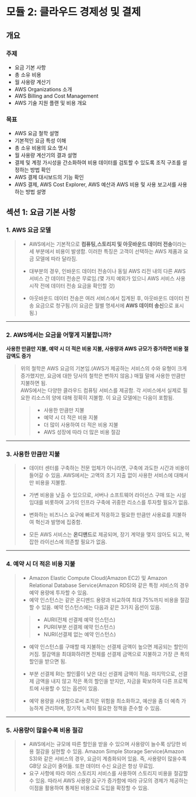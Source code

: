 # 모듈 2: 클라우드 경제성 및 결제

## 개요

### 주제
* 요금 기본 사항  
* 총 소유 비용  
* 월 사용량 계산기  
* AWS Organizations 소개  
* AWS Billing and Cost Management  
* AWS 기술 지원 플랜 및 비용 개요

### 목표
* AWS 요금 철학 설명  
* 기본적인 요금 특성 이해  
* 총 소유 비용의 요소 명시  
* 월 사용량 계산기의 결과 설명  
* 결제 및 계정 가시성을 간소화하여 비용 데이터를 검토할 수 있도록 조직 구조를 설정하는 방법 확인  
* AWS 결제 대시보드의 기능 확인  
* AWS 결제, AWS Cost Explorer, AWS 예산과 AWS 비용 및 사용 보고서를 사용하는 방법 설명  

## 섹션 1: 요금 기본 사항

### 1. AWS 요금 모델
> * AWS에서는 기본적으로 **컴퓨팅,스토리지 및 아웃바운드 데이터 전송**이라는 세 부분에서 비용이 발생함. 이러한 특징은 고객이 선택하는 AWS 제품과 요금 모델에 따라 달라짐.
> 
> * 대부분의 경우, 인바운드 데이터 전송이나 동일 AWS 리전 내의 다른 AWS 서비스 간 데이터 전송은 무료임.(몇 가지 예외가 있으니 AWS 서비스 사용 시작 전에 데이터 전송 요금을 확인할 것)
> 
> * 아웃바운드 데이터 전송은 여러 서비스에서 집계된 후, 아웃바운드 데이터 전송 요금으로 청구됨.(이 요금은 월별 명세서에 **AWS 데이터 송신**으로 표시됨.)
---
### 2. AWS에서는 요금을 어떻게 지불합니까?
**사용한 만큼만 지불, 예약 시 더 적은 비용 지불, 사용량과 AWS 규모가 증가하면 비용 절감액도 증가**  
> 위의 철학은 AWS 요금의 기본임.(AWS가 제공하는 서비스의 수와 유형이 크게 증가했지만, 요금에 대한 당사의 철학은 변하지 않음.) 매월 말에 사용한 만큼만 지불하면 됨.  
> AWS에서는 다양한 클라우드 컴퓨팅 서비스를 제공함. 각 서비스에서 실제로 필요한 리소스의 양에 대해 정확히 지불함. 이 요금 모델에는 다음이 포함됨.
> > * 사용한 만큼만 지불  
> > * 예약 시 더 적은 비용 지불  
> > * 더 많이 사용하여 더 적은 비용 지불  
> > * AWS 성장에 따라 더 많은 비용 절감
---
### 3. 사용한 만큼만 지불
> * 데이터 센터를 구축하는 전문 업체가 아니라면, 구축에 과도한 시간과 비용이 들어갈 수 있음. AWS에서는 고액의 초기 지출 없이 사용한 서비스에 대해서만 비용을 지불함.  
> * 가변 비용을 낮출 수 있으므로, 서버나 소프트웨어 라이선스 구매 또는 시설 임대를 비롯하여 고가의 인프라 구축에 귀중한 리소스를 투자할 필요가 없음.
> 
> * 변화하는 비즈니스 요구에 빠르게 적응하고 필요한 만큼만 사용료를 지불하여 혁신과 발명에 집중함.  
> * 모든 AWS 서비스는 **온디맨드**로 제공되며, 장기 계약을 맺지 않아도 되고, 복잡한 라이선스에 의존할 필요가 없음.
---
### 4. 예약 시 더 적은 비용 지불
> * Amazon Elastic Compute Cloud(Amazon EC2) 및 Amazon Relational Database Service(Amazon RDS)와 같은 특정 서비스의 경우 예약 용량에 투자할 수 있음.  
> * 예약 인스턴스는 같은 온디맨드 용량과 비교하여 최대 75%까지 비용을 절감할 수 있음. 예약 인스턴스에는 다음과 같은 3가지 옵션이 있음.
> > * AURI(전체 선결제 예약 인스턴스)  
> > * PURI(부분 선결제 예약 인스턴스)  
> > * NURI(선결제 없는 예약 인스턴스)
>
> * 예약 인스턴스를 구매할 때 지불하는 선결제 금액이 높으면 제공되는 할인이 커짐. 절감액을 최대화하려면 전체를 선결제 금액으로 지불하고 가장 큰 폭의 할인을 받으면 됨.  
> * 부분 선결제 RI는 할인률이 낮은 대신 선결제 금액이 적음. 마지막으로, 선결제 금액을 내지 않고 작은 폭의 할인을 받지만, 자금을 확보하여 다른 프로젝트에 사용할 수 있는 옵션이 있음.
>
> * 예약 용량을 사용함으로써 조직은 위험을 최소화하고, 예산을 좀 더 예측 가능하게 관리하며, 장기적 노력이 필요한 정책을 준수할 수 있음.
---
### 5. 사용량이 많을수록 비용 절감
> * AWS에서는 규모에 따른 할인을 받을 수 있으며 사용량이 늘수록 상당한 비용 절감을 실현할 수 있음. Amazon Simple Storage Service(Amazon S3)와 같은 서비스의 경우, 요금이 계층화되어 있음. 즉, 사용량이 많을수록 GB당 요금이 줄어듦. 또한 데이터 수신 요금은 항상 무료임.  
> * 요구 사항에 따라 여러 스토리지 서비스를 사용하여 스토리지 비용을 절감할 수 있음. 따라서 AWS 사용량 요구가 증가함에 따라 규모의 경제가 제공하는 이점을 활용하여 통제된 비용으로 도입을 확장할 수 있음.
> 
> 

